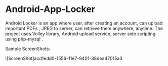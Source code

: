# Android-App-Locker
Android Locker is an app where user, after creating an account, can upload important PDFs , JPEG to server, can retrieve them anywhere, anytime. The project uses Volley library, Android upload service, server side scripting using php-mysql .

Sample ScreenShots:

![ScreenShot]acd1edd0-1556-11e7-9401-38dea47015a3
